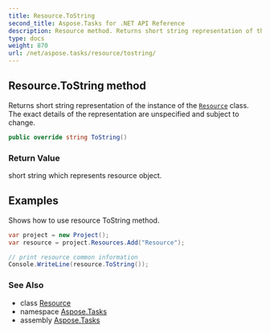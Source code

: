 ```yaml
---
title: Resource.ToString
second_title: Aspose.Tasks for .NET API Reference
description: Resource method. Returns short string representation of the instance of the Resource class. The exact details of the representation are unspecified and subject to change
type: docs
weight: 870
url: /net/aspose.tasks/resource/tostring/
---
```

## Resource.ToString method

Returns short string representation of the instance of the [`Resource`](../) class. The exact details of the representation are unspecified and subject to change.

```csharp
public override string ToString()
```

### Return Value

short string which represents resource object.

## Examples

Shows how to use resource ToString method.

```csharp
var project = new Project();
var resource = project.Resources.Add("Resource");

// print resource common information
Console.WriteLine(resource.ToString());
```

### See Also

* class [Resource](../)
* namespace [Aspose.Tasks](../../resource/)
* assembly [Aspose.Tasks](../../../)


